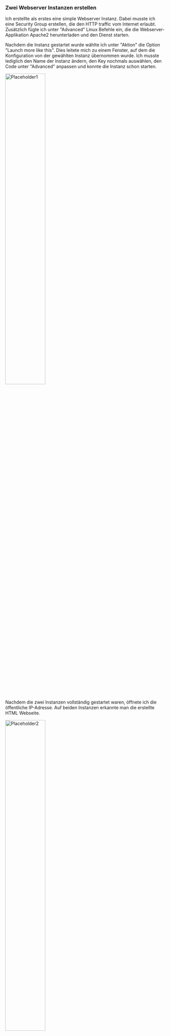 ### Zwei Webserver Instanzen erstellen
Ich erstellte als erstes eine simple Webserver Instanz. Dabei musste ich eine Security Group erstellen, die den HTTP traffic vom Internet erlaubt. Zusätzlich fügte ich unter "Advanced" Linux Befehle ein, die die Webserver-Applikation Apache2 herunterladen und den Dienst starten. 

Nachdem die Instanz gestartet wurde wählte ich unter "Aktion" die Option "Launch more like this". Dies leitete mich zu einem Fenster, auf dem die Konfiguration von der gewählten Instanz übernommen wurde. Ich musste lediglich den Name der Instanz ändern, den Key nochmals auswählen, den Code unter "Advanced" anpassen und konnte die Instanz schon starten. 

<img width=50% height=50% alt="Placeholder1" src="https://github.com/user-attachments/assets/284d8e14-70fe-4b9d-9f0f-9a9a12e3802c">

Nachdem die zwei Instanzen vollständig gestartet waren, öffnete ich die öffentliche IP-Adresse. Auf beiden Instanzen erkannte man die erstellte HTML Webseite. 

<img width=50% height=50% alt="Placeholder2" src="https://github.com/user-attachments/assets/bf629eb6-4d3c-45be-b6f6-f81d5dd623e8">

### Load Balancer erstellen
Unter "Load Balancers" wählte ich die Option Application Load Balancer. Dieser kann HTTP(S) Anfragen effizient und intelligent verarbeiten. 

<img width=50% height=50% alt="Placeholder3" src="https://github.com/user-attachments/assets/b147ed44-c86b-453c-80df-6e065d845572">

Als nächstes wählte ich den "target type" "Instances" und setzte den Namen fest. 

<img width=50% height=50% alt="Placeholder4" src="https://github.com/user-attachments/assets/0f278ffd-576f-43de-965c-6a4d656e0052">

Hier unter "Register targets" muss ich die erstellten Instanzen auswählen. 

<img width=50% height=50% alt="Placeholder5" src="https://github.com/user-attachments/assets/ddc34725-b790-4d29-b719-c04bbc0a0abe">

Das hier ist die Übersicht von der **Target Group**. Eine Target Group empfängt den einkommenden definierten traffic und leitet ihn an die dementsprechenden Instanzen weiter. In diesem Fall ist es HTTP also Port 80. 

<img width=50% height=50% alt="Placeholder6" src="https://github.com/user-attachments/assets/fa0bae07-0ac8-4273-809d-1e2e0474483f">

Um die Load Balancer Konfiguration abzuschliessen muss die Target Group nur noch dem Load Balancer hinzugefügt werden. Dieser ist nach einigen Minuten bereit. 

<img width=50% height=50% alt="Placeholder7" src="https://github.com/user-attachments/assets/fcd10ab8-539f-48f7-98a2-9daee02a5a79">


---
Anbei ist das Beweis Video. Das Lab wird nach dem Beenden gelöscht, weshalb ich es aufgenommen habe. 

[Beweis Video](https://github.com/user-attachments/assets/74646616-6807-4a59-8b70-e4312b772e75)

---

### Fazit
Ein Load Balancer ist sehr effektiv. Jetzt da ich weiss, wie dieser funktioniert und aufgesetzt wird, bin ich gespannt, wie es weiter geht. 
